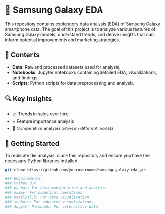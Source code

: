 # 📱 Samsung Galaxy EDA

This repository contains exploratory data analysis (EDA) of Samsung Galaxy smartphone data. The goal of this project is to analyze various features of Samsung Galaxy models, understand trends, and derive insights that can inform potential improvements and marketing strategies.

## 📁 Contents
- **Data**: Raw and processed datasets used for analysis.
- **Notebooks**: Jupyter notebooks containing detailed EDA, visualizations, and findings.
- **Scripts**: Python scripts for data preprocessing and analysis.

## 🔍 Key Insights
- 📈 Trends in sales over time
- ⭐ Feature importance analysis
- 🔄 Comparative analysis between different models

## 🚀 Getting Started
To replicate the analysis, clone this repository and ensure you have the necessary Python libraries installed.

```bash
git clone https://github.com/yourusername/samsung-galaxy-eda.git

### Requirements:
### Python 3.x
### pandas: For data manipulation and analysis
### numpy: For numerical operations
### matplotlib: For data visualization
### seaborn: For enhanced visualizations
### Jupyter Notebook: For interactive data 
